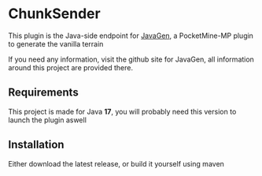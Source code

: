 # ChunkSender
This plugin is the Java-side endpoint for [JavaGen](https://github.com/HimmelKreis4865/JavaGen), a PocketMine-MP plugin to generate the vanilla terrain

If you need any information, visit the github site for JavaGen, all information around this project are provided there.

## Requirements
This project is made for Java **17**, you will probably need this version to launch the plugin aswell

## Installation
Either download the latest release, or build it yourself using maven